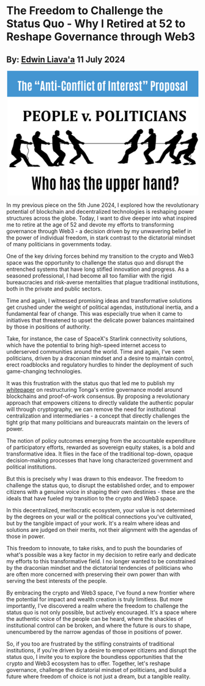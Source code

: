 # The Freedom to Challenge the Status Quo - Why I Retired at 52 to Reshape Governance through Web3
## By: [Edwin Liava'a](https://github.com/EdwinLiavaa) 11 July 2024

<p align="center">
 <img width="500" src="https://github.com/EdwinLiavaa/liavaa.space/blob/main/blog/20240711/pic.png">
</p>

In my previous piece on the 5th June 2024, I explored how the revolutionary potential of blockchain and decentralized technologies is reshaping power structures across the globe. Today, I want to dive deeper into what inspired me to retire at the age of 52 and devote my efforts to transforming governance through Web3 - a decision driven by my unwavering belief in the power of individual freedom, in stark contrast to the dictatorial mindset of many politicians in governments today.

One of the key driving forces behind my transition to the crypto and Web3 space was the opportunity to challenge the status quo and disrupt the entrenched systems that have long stifled innovation and progress. As a seasoned professional, I had become all too familiar with the rigid bureaucracies and risk-averse mentalities that plague traditional institutions, both in the private and public sectors.

Time and again, I witnessed promising ideas and transformative solutions get crushed under the weight of political agendas, institutional inertia, and a fundamental fear of change. This was especially true when it came to initiatives that threatened to upset the delicate power balances maintained by those in positions of authority.

Take, for instance, the case of SpaceX's Starlink connectivity solutions, which have the potential to bring high-speed internet access to underserved communities around the world. Time and again, I've seen politicians, driven by a draconian mindset and a desire to maintain control, erect roadblocks and regulatory hurdles to hinder the deployment of such game-changing technologies.

It was this frustration with the status quo that led me to publish my [whitepaper](https://www.researchgate.net/publication/380904006_Decentralized_Micro-Governance_Model_for_the_Kingdom_of_Tonga_Based_on_Proof-of-Work_Consensus) on restructuring Tonga's entire governance model around blockchains and proof-of-work consensus. By proposing a revolutionary approach that empowers citizens to directly validate the authentic popular will through cryptography, we can remove the need for institutional centralization and intermediaries - a concept that directly challenges the tight grip that many politicians and bureaucrats maintain on the levers of power.

The notion of policy outcomes emerging from the accountable expenditure of participatory efforts, rewarded as sovereign equity stakes, is a bold and transformative idea. It flies in the face of the traditional top-down, opaque decision-making processes that have long characterized government and political institutions.

But this is precisely why I was drawn to this endeavor. The freedom to challenge the status quo, to disrupt the established order, and to empower citizens with a genuine voice in shaping their own destinies - these are the ideals that have fueled my transition to the crypto and Web3 space.

In this decentralized, meritocratic ecosystem, your value is not determined by the degrees on your wall or the political connections you've cultivated, but by the tangible impact of your work. It's a realm where ideas and solutions are judged on their merits, not their alignment with the agendas of those in power.

This freedom to innovate, to take risks, and to push the boundaries of what's possible was a key factor in my decision to retire early and dedicate my efforts to this transformative field. I no longer wanted to be constrained by the draconian mindset and the dictatorial tendencies of politicians who are often more concerned with preserving their own power than with serving the best interests of the people.

By embracing the crypto and Web3 space, I've found a new frontier where the potential for impact and wealth creation is truly limitless. But more importantly, I've discovered a realm where the freedom to challenge the status quo is not only possible, but actively encouraged. It's a space where the authentic voice of the people can be heard, where the shackles of institutional control can be broken, and where the future is ours to shape, unencumbered by the narrow agendas of those in positions of power.

So, if you too are frustrated by the stifling constraints of traditional institutions, if you're driven by a desire to empower citizens and disrupt the status quo, I invite you to explore the boundless opportunities that the crypto and Web3 ecosystem has to offer. Together, let's reshape governance, challenge the dictatorial mindset of politicians, and build a future where freedom of choice is not just a dream, but a tangible reality.